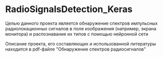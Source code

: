 # RadioSignalsDetection_Keras
Целью данного проекта является обнаружение спектров импульсных радиолокационных сигналов в поле изображения (например, экрана монитора) и распознавание их типов с помощью нейронной сети

Описание проекта, его составляющих и использованной литературы находится в pdf-файле "Обнаружение спектров радиосигналов"
